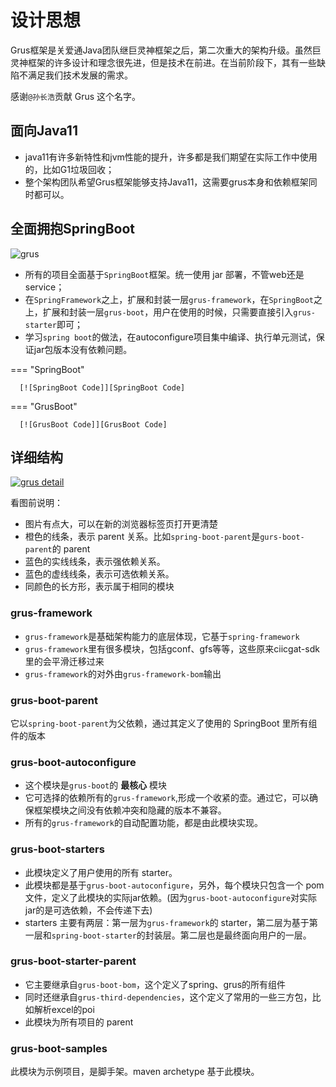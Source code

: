 # 设计思想

Grus框架是关爱通Java团队继巨灵神框架之后，第二次重大的架构升级。虽然巨灵神框架的许多设计和理念很先进，但是技术在前进。在当前阶段下，其有一些缺陷不满足我们技术发展的需求。

感谢`@孙长浩`贡献 Grus 这个名字。

## 面向Java11

* java11有许多新特性和jvm性能的提升，许多都是我们期望在实际工作中使用的，比如G1垃圾回收；
* 整个架构团队希望Grus框架能够支持Java11，这需要grus本身和依赖框架同时都可以。

## 全面拥抱SpringBoot

![grus](../../assets/images/java/grus.svg)

- 所有的项目全面基于`SpringBoot`框架。统一使用 jar 部署，不管web还是service；
- 在`SpringFramework`之上，扩展和封装一层`grus-framework`，在`SpringBoot`之上，扩展和封装一层`grus-boot`，用户在使用的时候，只需要直接引入`grus-starter`即可；
- 学习`spring boot`的做法，在autoconfigure项目集中编译、执行单元测试，保证jar包版本没有依赖问题。

=== "SpringBoot"

      [![SpringBoot Code]][SpringBoot Code]

=== "GrusBoot"
   
      [![GrusBoot Code]][GrusBoot Code]

   [SpringBoot Code]: ../../assets/images/java/spring-auto-config.png
   [GrusBoot Code]: ../../assets/images/java/grus-auto-config.png

## 详细结构

[![grus detail]][grus detail]

   [grus detail]: ../../assets/images/java/grus-detail.svg

看图前说明：

- 图片有点大，可以在新的浏览器标签页打开更清楚
- 橙色的线条，表示 parent 关系。比如`spring-boot-parent`是`gurs-boot-parent`的 parent
- 蓝色的实线线条，表示强依赖关系。
- 蓝色的虚线线条，表示可选依赖关系。
- 同颜色的长方形，表示属于相同的模块

### grus-framework

- `grus-framework`是基础架构能力的底层体现，它基于`spring-framework`
- `grus-framework`里有很多模块，包括gconf、gfs等等，这些原来ciicgat-sdk里的会平滑迁移过来
- `grus-framework`的对外由`grus-framework-bom`输出

### grus-boot-parent

它以`spring-boot-parent`为父依赖，通过其定义了使用的 SpringBoot 里所有组件的版本

### grus-boot-autoconfigure

- 这个模块是`grus-boot`的 **最核心** 模块
- 它可选择的依赖所有的`grus-framework`,形成一个收紧的壶。通过它，可以确保框架模块之间没有依赖冲突和隐藏的版本不兼容。
- 所有的`grus-framework`的自动配置功能，都是由此模块实现。

### grus-boot-starters

- 此模块定义了用户使用的所有 starter。
- 此模块都是基于`grus-boot-autoconfigure`，另外，每个模块只包含一个 pom 文件，定义了此模块的实际jar依赖。(因为`grus-boot-autoconfigure`对实际jar的是可选依赖，不会传递下去)
- starters 主要有两层：第一层为`grus-framework`的 starter，第二层为基于第一层和`spring-boot-starter`的封装层。第二层也是最终面向用户的一层。

### grus-boot-starter-parent

- 它主要继承自`grus-boot-bom`，这个定义了spring、grus的所有组件
- 同时还继承自`grus-third-dependencies`，这个定义了常用的一些三方包，比如解析excel的poi
- 此模块为所有项目的 parent

### grus-boot-samples

此模块为示例项目，是脚手架。maven archetype 基于此模块。
